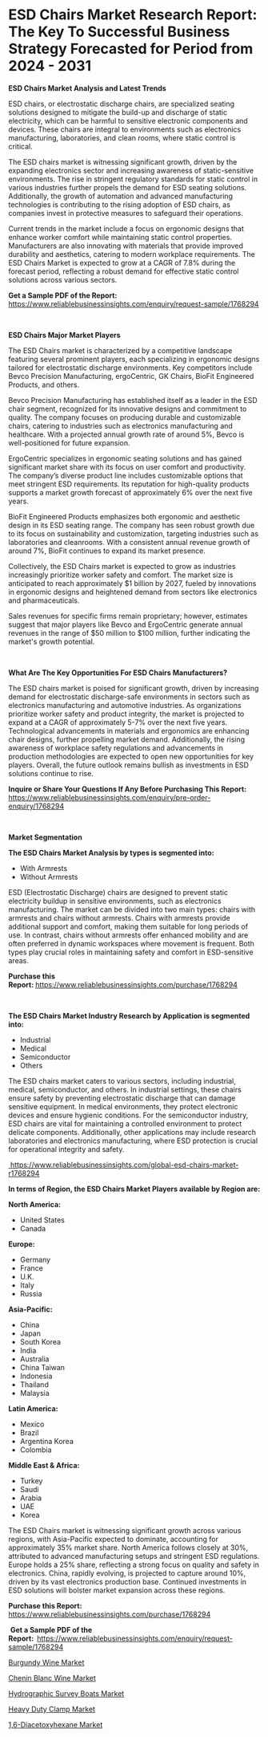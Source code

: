<p><h1>ESD Chairs Market Research Report: The Key To Successful Business Strategy Forecasted for Period from 2024 - 2031</h1></p><p><strong>ESD Chairs Market Analysis and Latest Trends</strong></p>
<p><p>ESD chairs, or electrostatic discharge chairs, are specialized seating solutions designed to mitigate the build-up and discharge of static electricity, which can be harmful to sensitive electronic components and devices. These chairs are integral to environments such as electronics manufacturing, laboratories, and clean rooms, where static control is critical. </p><p>The ESD chairs market is witnessing significant growth, driven by the expanding electronics sector and increasing awareness of static-sensitive environments. The rise in stringent regulatory standards for static control in various industries further propels the demand for ESD seating solutions. Additionally, the growth of automation and advanced manufacturing technologies is contributing to the rising adoption of ESD chairs, as companies invest in protective measures to safeguard their operations.</p><p>Current trends in the market include a focus on ergonomic designs that enhance worker comfort while maintaining static control properties. Manufacturers are also innovating with materials that provide improved durability and aesthetics, catering to modern workplace requirements. The ESD Chairs Market is expected to grow at a CAGR of 7.8% during the forecast period, reflecting a robust demand for effective static control solutions across various sectors.</p></p>
<p><strong>Get a Sample PDF of the Report:&nbsp;</strong> <a href="https://www.reliablebusinessinsights.com/enquiry/request-sample/1768294?utm_campaign=1113&utm_medium=2&utm_source=Github&utm_content=ia&utm_term=09102024&utm_id=esd-chairs">https://www.reliablebusinessinsights.com/enquiry/request-sample/1768294</a></p>
<p>&nbsp;</p>
<p><strong>ESD Chairs Major Market Players</strong></p>
<p><p>The ESD Chairs market is characterized by a competitive landscape featuring several prominent players, each specializing in ergonomic designs tailored for electrostatic discharge environments. Key competitors include Bevco Precision Manufacturing, ergoCentric, GK Chairs, BioFit Engineered Products, and others.</p><p>Bevco Precision Manufacturing has established itself as a leader in the ESD chair segment, recognized for its innovative designs and commitment to quality. The company focuses on producing durable and customizable chairs, catering to industries such as electronics manufacturing and healthcare. With a projected annual growth rate of around 5%, Bevco is well-positioned for future expansion.</p><p>ErgoCentric specializes in ergonomic seating solutions and has gained significant market share with its focus on user comfort and productivity. The company’s diverse product line includes customizable options that meet stringent ESD requirements. Its reputation for high-quality products supports a market growth forecast of approximately 6% over the next five years.</p><p>BioFit Engineered Products emphasizes both ergonomic and aesthetic design in its ESD seating range. The company has seen robust growth due to its focus on sustainability and customization, targeting industries such as laboratories and cleanrooms. With a consistent annual revenue growth of around 7%, BioFit continues to expand its market presence.</p><p>Collectively, the ESD Chairs market is expected to grow as industries increasingly prioritize worker safety and comfort. The market size is anticipated to reach approximately $1 billion by 2027, fueled by innovations in ergonomic designs and heightened demand from sectors like electronics and pharmaceuticals.</p><p>Sales revenues for specific firms remain proprietary; however, estimates suggest that major players like Bevco and ErgoCentric generate annual revenues in the range of $50 million to $100 million, further indicating the market's growth potential.</p></p>
<p>&nbsp;</p>
<p><strong>What Are The Key Opportunities For ESD Chairs Manufacturers?</strong></p>
<p><p>The ESD chairs market is poised for significant growth, driven by increasing demand for electrostatic discharge-safe environments in sectors such as electronics manufacturing and automotive industries. As organizations prioritize worker safety and product integrity, the market is projected to expand at a CAGR of approximately 5-7% over the next five years. Technological advancements in materials and ergonomics are enhancing chair designs, further propelling market demand. Additionally, the rising awareness of workplace safety regulations and advancements in production methodologies are expected to open new opportunities for key players. Overall, the future outlook remains bullish as investments in ESD solutions continue to rise.</p></p>
<p><strong>Inquire or Share Your Questions If Any Before Purchasing This Report:</strong> <a href="https://www.reliablebusinessinsights.com/enquiry/pre-order-enquiry/1768294?utm_campaign=1113&utm_medium=2&utm_source=Github&utm_content=ia&utm_term=09102024&utm_id=esd-chairs">https://www.reliablebusinessinsights.com/enquiry/pre-order-enquiry/1768294</a></p>
<p>&nbsp;</p>
<p><strong>Market Segmentation</strong></p>
<p><strong>The ESD Chairs Market Analysis by types is segmented into:</strong></p>
<p><ul><li>With Armrests</li><li>Without Armrests</li></ul></p>
<p><p>ESD (Electrostatic Discharge) chairs are designed to prevent static electricity buildup in sensitive environments, such as electronics manufacturing. The market can be divided into two main types: chairs with armrests and chairs without armrests. Chairs with armrests provide additional support and comfort, making them suitable for long periods of use. In contrast, chairs without armrests offer enhanced mobility and are often preferred in dynamic workspaces where movement is frequent. Both types play crucial roles in maintaining safety and comfort in ESD-sensitive areas.</p></p>
<p><strong>Purchase this Report:&nbsp;</strong><a href="https://www.reliablebusinessinsights.com/purchase/1768294?utm_campaign=1113&utm_medium=2&utm_source=Github&utm_content=ia&utm_term=09102024&utm_id=esd-chairs">https://www.reliablebusinessinsights.com/purchase/1768294</a></p>
<p>&nbsp;</p>
<p><strong>The ESD Chairs Market Industry Research by Application is segmented into:</strong></p>
<p><ul><li>Industrial</li><li>Medical</li><li>Semiconductor</li><li>Others</li></ul></p>
<p><p>The ESD chairs market caters to various sectors, including industrial, medical, semiconductor, and others. In industrial settings, these chairs ensure safety by preventing electrostatic discharge that can damage sensitive equipment. In medical environments, they protect electronic devices and ensure hygienic conditions. For the semiconductor industry, ESD chairs are vital for maintaining a controlled environment to protect delicate components. Additionally, other applications may include research laboratories and electronics manufacturing, where ESD protection is crucial for operational integrity and safety.</p></p>
<p><a href="https://www.reliablebusinessinsights.com/global-esd-chairs-market-r1768294?utm_campaign=1113&utm_medium=2&utm_source=Github&utm_content=ia&utm_term=09102024&utm_id=esd-chairs">&nbsp;https://www.reliablebusinessinsights.com/global-esd-chairs-market-r1768294</a></p>
<p><strong>In terms of Region, the ESD Chairs Market Players available by Region are:</strong></p>
<p>
    <p> <strong> North America: </strong>
        <ul>
            <li>United States</li>
            <li>Canada</li>
        </ul>
        </p> 
    <p> <strong> Europe: </strong>
        <ul>
            <li>Germany</li>
            <li>France</li>
            <li>U.K.</li>
            <li>Italy</li>
            <li>Russia</li>
        </ul>
        </p> 
    <p> <strong> Asia-Pacific: </strong>
        <ul>
            <li>China</li>
            <li>Japan</li>
            <li>South Korea</li>
            <li>India</li>
            <li>Australia</li>
            <li>China Taiwan</li>
            <li>Indonesia</li>
            <li>Thailand</li>
            <li>Malaysia</li>
        </ul>
        </p> 
    <p> <strong> Latin America: </strong>
        <ul>
            <li>Mexico</li>
            <li>Brazil</li>
            <li>Argentina Korea</li>
            <li>Colombia</li>
        </ul>
        </p> 
    <p> <strong> Middle East & Africa: </strong>
        <ul>
            <li>Turkey</li>
            <li>Saudi</li>
            <li>Arabia</li>
            <li>UAE</li>
            <li>Korea</li>
        </ul>
    </p>
    </p>
<p><p>The ESD Chairs market is witnessing significant growth across various regions, with Asia-Pacific expected to dominate, accounting for approximately 35% market share. North America follows closely at 30%, attributed to advanced manufacturing setups and stringent ESD regulations. Europe holds a 25% share, reflecting a strong focus on quality and safety in electronics. China, rapidly evolving, is projected to capture around 10%, driven by its vast electronics production base. Continued investments in ESD solutions will bolster market expansion across these regions.</p></p>
<p><strong>Purchase this Report: </strong><a href="https://www.reliablebusinessinsights.com/purchase/1768294?utm_campaign=1113&utm_medium=2&utm_source=Github&utm_content=ia&utm_term=09102024&utm_id=esd-chairs">https://www.reliablebusinessinsights.com/purchase/1768294</a></p>
<p>&nbsp;<strong>Get a Sample PDF of the Report:&nbsp;&nbsp;</strong><a href="https://www.reliablebusinessinsights.com/enquiry/request-sample/1768294?utm_campaign=1113&utm_medium=2&utm_source=Github&utm_content=ia&utm_term=09102024&utm_id=esd-chairs">https://www.reliablebusinessinsights.com/enquiry/request-sample/1768294</a></p>
<p><strong></strong></p>
<p><p><a href="https://issuu.com/reportprime-2/docs/burgundy-wine-market-size-2030.pptx_3a96a3dab20003?utm_campaign=1113&utm_medium=2&utm_source=Github&utm_content=ia&utm_term=09102024&utm_id=esd-chairs">Burgundy Wine Market</a></p><p><a href="https://issuu.com/reportprime-2/docs/chenin-blanc-wine-market-size-2030._2b3da75cdd977c?utm_campaign=1113&utm_medium=2&utm_source=Github&utm_content=ia&utm_term=09102024&utm_id=esd-chairs">Chenin Blanc Wine Market</a></p><p><a href="https://www.linkedin.com/pulse/market-forecasting-change-global-hydrographic-survey-boats-kfwze?utm_campaign=1113&utm_medium=2&utm_source=Github&utm_content=ia&utm_term=09102024&utm_id=esd-chairs">Hydrographic Survey Boats Market</a></p><p><a href="https://www.linkedin.com/pulse/emerging-opportunities-challenges-global-heavy-duty-jwzhc?utm_campaign=1113&utm_medium=2&utm_source=Github&utm_content=ia&utm_term=09102024&utm_id=esd-chairs">Heavy Duty Clamp Market</a></p><p><a href="https://github.com/keitelmoprotinu/Market-Research-Report-List-1/blob/main/16-diacetoxyhexane-market.md?utm_campaign=1113&utm_medium=2&utm_source=Github&utm_content=ia&utm_term=09102024&utm_id=esd-chairs">1,6-Diacetoxyhexane Market</a></p></p>